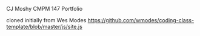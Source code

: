 CJ Moshy CMPM 147 Portfolio

cloned initially from Wes Modes https://github.com/wmodes/coding-class-template/blob/master/js/site.js
